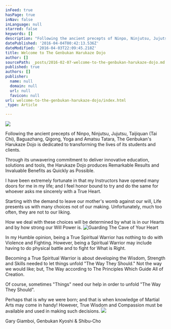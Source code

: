 ```yaml
---
inFeed: true
hasPage: true
inNav: false
inLanguage: null
starred: false
keywords: []
description: "Following the ancient precepts of Ninpo, Ninjutsu, Jujutsu, Taijiquan (Tai Chi), Baguazhang, Qigong, Yoga and Amatsu Tatara, The Genbukan's Harukaze Dojo is dedicated to transforming the lives of its students and clients.\_"
datePublished: '2016-04-04T00:42:13.536Z'
dateModified: '2016-04-03T22:09:45.218Z'
title: Welcome to The Genbukan Harukaze Dojo
author: []
sourcePath: _posts/2016-02-07-welcome-to-the-genbukan-harukaze-dojo.md
published: true
authors: []
publisher:
  name: null
  domain: null
  url: null
  favicon: null
url: welcome-to-the-genbukan-harukaze-dojo/index.html
_type: Article

---
```

![](https://s3-us-west-2.amazonaws.com/the-grid-img/p/fdedd944f5fd312fbc0f7a37c3ebab500754f0fe.jpg)

Following the ancient precepts of Ninpo, Ninjutsu, Jujutsu, Taijiquan (Tai Chi), Baguazhang, Qigong, Yoga and Amatsu Tatara, The Genbukan's Harukaze Dojo is dedicated to transforming the lives of its students and clients. 

Through its unwavering commitment to deliver innovative education, solutions and tools, the Harukaze Dojo produces Remarkable Results and Invaluable Benefits as Quickly as Possible. 

I have been extremely fortunate in that my Instructors have opened many doors for me in my life; and I feel honor bound to try and do the same for whoever asks me sincerely with a True Heart.

Starting with the demand to leave our mother's womb against our will, Life presents us with many choices not of our making. Unfortunately, much too often, they are not to our liking. 

How we deal with these choices will be determined by what is in our Hearts and by how strong our Will Power is.
![Guarding The Cave  of Your Heart](https://s3-us-west-2.amazonaws.com/the-grid-img/p/951fc4173459d84e4e15ef85479698728e7fa51c.jpg)

In my Humble opinion, being a True Spiritual Warrior has nothing to do with Violence and Fighting. However, being a Spiritual Warrior may include having to do physical battle and to fight for What is Right. 

Becoming a True Spiritual Warrior is about developing the Wisdom, Strength and Skills needed to let things unfold "The Way They Should." Not the way we would like; but, The Way according to The Principles Which Guide All of Creation. 

Of course, sometimes "Things" need our help in order to unfold "The Way They Should". 

Perhaps that is why we were born; and that is when knowledge of Martial Arts may come in handy! However, True Wisdom and Compassion must be available and used in making such decisions.
![](https://the-grid-user-content.s3-us-west-2.amazonaws.com/f371a39a-0cf5-4212-844e-7dc62a48aea9.jpg)

Gary Giamboi, Genbukan Kyoshi & Shibu-Cho
